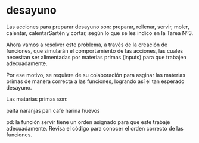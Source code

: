 # desayuno

Las acciones para preparar desayuno son: preparar, rellenar, servir, moler, calentar, calentarSartén y cortar, según lo que se les indico en la Tarea Nº3.

Ahora vamos a resolver este problema, a través de la creación de funciones, que simularán el comportamiento de las acciones, las cuales necesitan ser 
alimentadas por materias primas (inputs) para que trabajen adecuadamente. 

Por ese motivo, se requiere de su colaboración para asginar las materias primas de manera correcta  a las funciones, logrando así el tan esperado desayuno.

Las matarias primas son:

palta
naranjas
pan 
cafe
harina
huevos

pd: la función servir tiene un orden asignado para que este trabaje adecuadamente. Revisa el código para conocer el orden correcto de las funciones.


